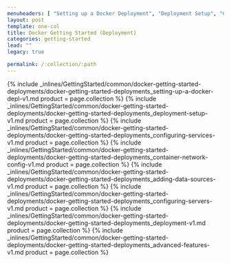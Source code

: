 ```yaml
---
menuheaders: [ "Setting up a Docker Deployment", "Deployment Setup", "Configuring Services", "Container Network Configuration", "Adding Data Sources", "Configuring Servers", "Deployment", "Advanced Features" ]
layout: post
template: one-col
title: Docker Getting Started (Deployment)
categories: getting-started
lead: ""
legacy: true

permalink: /:collection/:path
---
```





<a href="#setting-up-a-docker-deployment"></a>{% include _inlines/GettingStarted/common/docker-getting-started-deployments/docker-getting-started-deployments_setting-up-a-docker-depl-v1.md  product = page.collection %}
<a href="#deployment-setup"></a>{% include _inlines/GettingStarted/common/docker-getting-started-deployments/docker-getting-started-deployments_deployment-setup-v1.md  product = page.collection %}
<a href="#configuring-services"></a>{% include _inlines/GettingStarted/common/docker-getting-started-deployments/docker-getting-started-deployments_configuring-services-v1.md  product = page.collection %}
<a href="#container-network-configuration"></a>{% include _inlines/GettingStarted/common/docker-getting-started-deployments/docker-getting-started-deployments_container-network-config-v1.md  product = page.collection %}
<a href="#adding-data-sources"></a>{% include _inlines/GettingStarted/common/docker-getting-started-deployments/docker-getting-started-deployments_adding-data-sources-v1.md  product = page.collection %}
<a href="#configuring-servers"></a>{% include _inlines/GettingStarted/common/docker-getting-started-deployments/docker-getting-started-deployments_configuring-servers-v1.md  product = page.collection %}
<a href="#deployment"></a>{% include _inlines/GettingStarted/common/docker-getting-started-deployments/docker-getting-started-deployments_deployment-v1.md  product = page.collection %}
<a href="#advanced-features"></a>{% include _inlines/GettingStarted/common/docker-getting-started-deployments/docker-getting-started-deployments_advanced-features-v1.md  product = page.collection %}